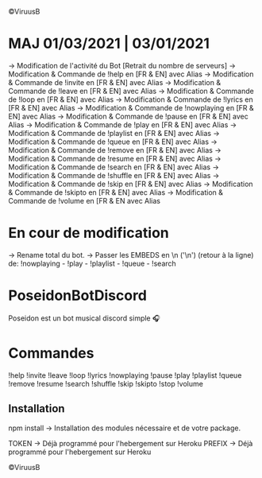 ©ViruusB

# MAJ 01/03/2021 | 03/01/2021

-> Modification de l'activité du Bot [Retrait du nombre de serveurs]
-> Modification & Commande de !help en [FR & EN] avec Alias
-> Modification & Commande de !invite en [FR & EN] avec Alias
-> Modification & Commande de !leave en [FR & EN] avec Alias
-> Modification & Commande de !loop en [FR & EN] avec Alias
-> Modification & Commande de !lyrics en [FR & EN] avec Alias
-> Modification & Commande de !nowplaying en [FR & EN] avec Alias
-> Modification & Commande de !pause en [FR & EN] avec Alias
-> Modification & Commande de !play en [FR & EN] avec Alias
-> Modification & Commande de !playlist en [FR & EN] avec Alias
-> Modification & Commande de !queue en [FR & EN] avec Alias
-> Modification & Commande de !remove en [FR & EN] avec Alias
-> Modification & Commande de !resume en [FR & EN] avec Alias
-> Modification & Commande de !search en [FR & EN] avec Alias
-> Modification & Commande de !shuffle en [FR & EN] avec Alias
-> Modification & Commande de !skip en [FR & EN] avec Alias
-> Modification & Commande de !skipto en [FR & EN] avec Alias
-> Modification & Commande de !volume en [FR & EN avec Alias

# En cour de modification

-> Rename total du bot.
-> Passer les EMBEDS en \n ('\n') (retour à la ligne) de: !nowplaying - !play - !playlist - !queue - !search

# PoseidonBotDiscord

Poseidon est un bot musical discord simple 🎧

# Commandes

!help
!invite
!leave
!loop
!lyrics
!nowplaying
!pause
!play
!playlist
!queue
!remove
!resume
!search
!shuffle
!skip
!skipto
!stop
!volume

## Installation

npm install -> Installation des modules nécessaire et de votre package.

TOKEN -> Déjà programmé pour l'hebergement sur Heroku
PREFIX -> Déjà programmé pour l'hebergement sur Heroku

©ViruusB
